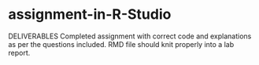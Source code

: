 # assignment-in-R-Studio

DELIVERABLES
Completed assignment with correct code and explanations as per the questions included. RMD file should knit properly into a lab report. 
